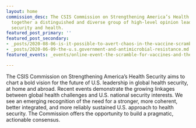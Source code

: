 ```yaml
---
layout: home
commission_desc: The CSIS Commission on Strengthening America’s Health Security brings
  together a distinguished and diverse group of high-level opinion leaders who bridge
  security and health.
featured_post_primary: ''
featured_post_secondary:
- _posts/2020-08-06-is-it-possible-to-avert-chaos-in-the-vaccine-scramble.md
- _posts/2020-06-09-the-u.s.government-and-antimicrobial-resistance.md
featured_events: _events/online-event-the-scramble-for-vaccines-and-the-covax-facility.md

---
```

The CSIS Commission on Strengthening America’s Health Security aims to chart a bold vision for the future of U.S. leadership in global health security, at home and abroad. Recent events demonstrate the growing linkages between global health challenges and U.S. national security interests. We see an emerging recognition of the need for a stronger, more coherent, better integrated, and more reliably sustained U.S. approach to health security. The Commission offers the opportunity to build a pragmatic, actionable consensus.